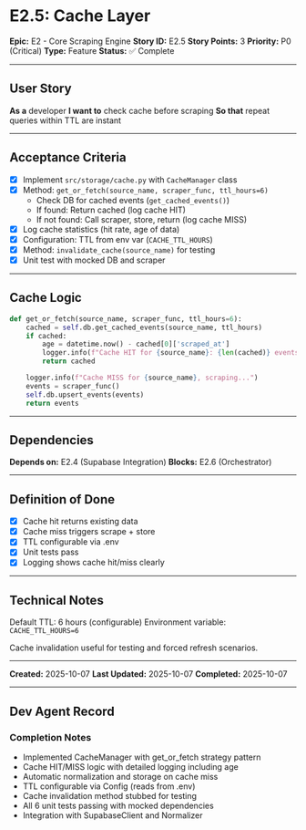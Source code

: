 # E2.5: Cache Layer

**Epic:** E2 - Core Scraping Engine
**Story ID:** E2.5
**Story Points:** 3
**Priority:** P0 (Critical)
**Type:** Feature
**Status:** ✅ Complete

---

## User Story

**As a** developer
**I want to** check cache before scraping
**So that** repeat queries within TTL are instant

---

## Acceptance Criteria

- [x] Implement `src/storage/cache.py` with `CacheManager` class
- [x] Method: `get_or_fetch(source_name, scraper_func, ttl_hours=6)`
  - Check DB for cached events (`get_cached_events()`)
  - If found: Return cached (log cache HIT)
  - If not found: Call scraper, store, return (log cache MISS)
- [x] Log cache statistics (hit rate, age of data)
- [x] Configuration: TTL from env var (`CACHE_TTL_HOURS`)
- [x] Method: `invalidate_cache(source_name)` for testing
- [x] Unit test with mocked DB and scraper

---

## Cache Logic

```python
def get_or_fetch(source_name, scraper_func, ttl_hours=6):
    cached = self.db.get_cached_events(source_name, ttl_hours)
    if cached:
        age = datetime.now() - cached[0]['scraped_at']
        logger.info(f"Cache HIT for {source_name}: {len(cached)} events (age: {age})")
        return cached

    logger.info(f"Cache MISS for {source_name}, scraping...")
    events = scraper_func()
    self.db.upsert_events(events)
    return events
```

---

## Dependencies

**Depends on:** E2.4 (Supabase Integration)
**Blocks:** E2.6 (Orchestrator)

---

## Definition of Done

- [x] Cache hit returns existing data
- [x] Cache miss triggers scrape + store
- [x] TTL configurable via .env
- [x] Unit tests pass
- [x] Logging shows cache hit/miss clearly

---

## Technical Notes

Default TTL: 6 hours (configurable)
Environment variable: `CACHE_TTL_HOURS=6`

Cache invalidation useful for testing and forced refresh scenarios.

---

**Created:** 2025-10-07
**Last Updated:** 2025-10-07
**Completed:** 2025-10-07

---

## Dev Agent Record

### Completion Notes
- Implemented CacheManager with get_or_fetch strategy pattern
- Cache HIT/MISS logic with detailed logging including age
- Automatic normalization and storage on cache miss
- TTL configurable via Config (reads from .env)
- Cache invalidation method stubbed for testing
- All 6 unit tests passing with mocked dependencies
- Integration with SupabaseClient and Normalizer
